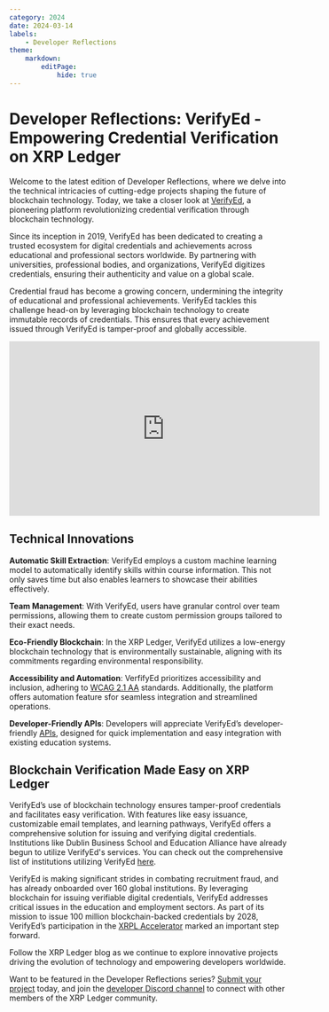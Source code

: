 ```yaml
---
category: 2024
date: 2024-03-14
labels:
    - Developer Reflections
theme:
    markdown:
        editPage:
            hide: true
---
```

# Developer Reflections: VerifyEd - Empowering Credential Verification on XRP Ledger 

Welcome to the latest edition of Developer Reflections, where we delve into the technical intricacies of cutting-edge projects shaping the future of blockchain technology. Today, we take a closer look at [VerifyEd](https://www.verifyed.io/), a pioneering platform revolutionizing credential verification through blockchain technology. 


<!-- BREAK -->

<!-- ![Screenshot: VerifyEd](/blog/img/dev-reflections-verifyed-logo.png) -->

Since its inception in 2019, VerifyEd has been dedicated to creating a trusted ecosystem for digital credentials and achievements across educational and professional sectors worldwide. By partnering with universities, professional bodies, and organizations, VerifyEd digitizes credentials, ensuring their authenticity and value on a global scale. 

Credential fraud has become a growing concern, undermining the integrity of educational and professional achievements. VerifyEd tackles this challenge head-on by leveraging blockchain technology to create immutable records of credentials. This ensures that every achievement issued through VerifyEd is tamper-proof and globally accessible.

<iframe width="560" height="315" src="https://www.youtube.com/embed/kriw0SDzhiw?si=Uud5ewQADbuMY2tU" title="YouTube video player" frameborder="0" allow="accelerometer; autoplay; clipboard-write; encrypted-media; gyroscope; picture-in-picture; web-share" allowfullscreen></iframe>

## Technical Innovations

**Automatic Skill Extraction**: VerifyEd employs a custom machine learning model to automatically identify skills within course information. This not only saves time but also enables learners to showcase their abilities effectively. 

**Team Management**: With VerifyEd, users have granular control over team permissions, allowing them to create custom permission groups tailored to their exact needs. 

**Eco-Friendly Blockchain**: In the XRP Ledger, VerifyEd utilizes a low-energy blockchain technology that is environmentally sustainable, aligning with its commitments regarding environmental responsibility.

**Accessibility and Automation**: VerfifyEd prioritizes accessibility and inclusion, adhering to [WCAG 2.1 AA](https://www.w3.org/WAI/WCAG22/quickref/?versions=2.1) standards. Additionally, the platform offers automation feature sfor seamless integration and streamlined operations. 

**Developer-Friendly APIs**: Developers will appreciate VerifyEd’s developer-friendly [APIs](https://documenter.getpostman.com/view/15297252/UVJhBtg5), designed for quick implementation and easy integration with existing education systems.


## Blockchain Verification Made Easy on XRP Ledger

VerifyEd’s use of blockchain technology ensures tamper-proof credentials and facilitates easy verification. With features like easy issuance, customizable email templates, and learning pathways, VerifyEd offers a comprehensive solution for issuing and verifying digital credentials. Institutions like Dublin Business School and Education Alliance have already begun to utilize VerifyEd's services. You can check out the comprehensive list of institutions utilizing VerifyEd [here](https://www.verifyed.io/institutions).

VerifyEd is making significant strides in combating recruitment fraud, and has already onboarded over 160 global institutions. By leveraging blockchain for issuing verifiable digital credentials, VerifyEd addresses critical issues in the education and employment sectors. As part of its mission to issue 100 million blockchain-backed credentials by 2028, VerifyEd’s participation in the [XRPL Accelerator](https://medium.com/ripplexdev/accelerator-demo-day-recap-unveiling-the-future-of-innovation-on-xrpl-ac1087af61be) marked an important step forward.

Follow the XRP Ledger blog as we continue to explore innovative projects driving the evolution of technology and empowering developers worldwide. 

Want to be featured in the Developer Reflections series? [Submit your project](https://xrpl.org/contribute.html#xrpl-blog) today, and join the [developer Discord channel](https://discord.gg/sfX3ERAMjH) to connect with other members of the XRP Ledger community.

